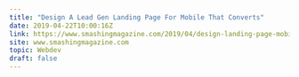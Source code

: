 ```yaml
---
title: "Design A Lead Gen Landing Page For Mobile That Converts"
date: 2019-04-22T10:00:16Z
link: https://www.smashingmagazine.com/2019/04/design-landing-page-mobile-conversion/
site: www.smashingmagazine.com
topic: Webdev
draft: false
---
```

